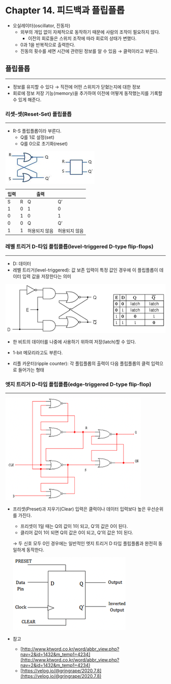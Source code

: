 # Chapter 14. 피드백과 플립플롭

- 오실레이터(oscillator, 진동자)
    - 외부의 개입 없이 자체적으로 동작하기 때문에 사람의 조작이 필요하지 않다.
        - 이전의 회로들은 스위치 조작에 따라 회로의 상태가 변했다.
    - 0과 1을 반복적으로 출력한다.
    - 진동의 횟수를 세면 시간에 관련된 정보를 알 수 있음 → 클럭이라고 부른다.

## 플립플롭

---

- 정보를 유지할 수 있다 → 직전에 어떤 스위치가 닫혔는지에 대한 정보
- 회로에 정보 저장 기능(memory)을 추가하여 이전에 어떻게 동작했는지를 기록할 수 있게 해준다.

### 리셋-셋(Reset-Set) 플립플롭

---

- R-S 플립플롭이라 부른다.
    - Q를 1로 설정(set)
    - Q를 0으로 초기화(reset)

![Untitled](./image/14/Untitled.png)

| 입력 |  | 출력 |  |
| --- | --- | --- | --- |
| S | R | Q | Q’ |
| 1 | 0 | 1 | 0 |
| 0 | 1 | 0 | 1 |
| 0 | 0 | Q | Q’ |
| 1 | 1 | 허용되지 않음 | 허용되지 않음 |

### 레벨 트리거 D-타입 플립플롭(level-triggered D-type flip-flops)

---

- D: 데이터
- 레벨 트리거(level-triggered): 값 보존 입력이 특정 값인 경우에 이 플립플롭이 데이터 입력 값을 저장한다는 의미

![Untitled](./image/14/Untitled%201.png)

- 한 비트의 데이터를 나중에 사용하기 위하여 저장(latch)할 수 있다.
- 1-bit 메모리라고도 부른다.

- 리플 카운터(ripple counter): 각 플립플롭의 출력이 다음 플립플롭의 클럭 입력으로 들어가는 형태

### 엣지 트리거 D-타입 플립플롭(edge-triggered D-type flip-flop)

---

![Untitled](./image/14/Untitled%202.png)

- 프리셋(Preset)과 지우기(Clear) 입력은 클럭이나 데이터 입력보다 높은 우선순위를 가진다.
    - 프리셋이 1일 때는 Q의 값이 1이 되고, Q’의 값은 0이 된다.
    - 클리어 값이 1이 되면 Q의 값은 0이 되고, Q’의 값은 1이 된다.
    
    → 두 신호 모두 0인 경우에는 일반적인 엣지 트리거 D 타입 플립플롭과 완전히 동일하게 동작한다.
    
    ![Untitled](./image/14/Untitled%203.png)
    

- 참고
    - [http://www.ktword.co.kr/word/abbr_view.php?nav=2&id=1432&m_temp1=4234](http://www.ktword.co.kr/word/abbr_view.php?nav=2&id=1432&m_temp1=4234)
    - [https://velog.io/@gringrape/2020.7.8](https://velog.io/@gringrape/2020.7.8)
